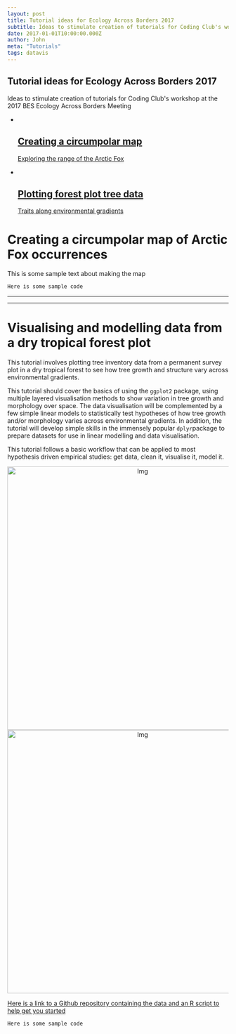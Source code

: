 ```yaml
---
layout: post
title: Tutorial ideas for Ecology Across Borders 2017 
subtitle: Ideas to stimulate creation of tutorials for Coding Club's workshop at the 2017 BES Ecology Across Borders Meeting 
date: 2017-01-01T10:00:00.000Z
author: John
meta: "Tutorials"
tags: datavis
---
```



<section id="global-header">
    <div class="container">
        <div class="row">
            <div class="col-md-12">
                <div class="block">
                    <h1>Tutorial ideas for Ecology Across Borders 2017</h1>
                </div>
            </div>
        </div>
    </div>
</section>

<section id="portfolio-work">
    <div class="container">
        <div class="row">
          <div class="col-md-12">
            <div class="block">
	    	<p>Ideas to stimulate creation of tutorials for Coding Club's workshop at the 2017 BES Ecology Across Borders Meeting</p>
              <div class="portfolio-contant">
                <ul id="portfolio-contant-active">
                    <li>
                      <a href="#polar_map">
                        <img src="{{ site.baseurl }}/img/portfolio/work1.jpg" alt="">
                        <div class="overly">
                          <div class="position-center">
                            <h2>Creating a circumpolar map</h2>
                            <p>Exploring the range of the Arctic Fox</p>
                          </div>
                        </div>
                      </a>
                  </li>
                    <li>
                      <a href="#forest_plots">
                        <img src="{{ site.baseurl }}/img/portfolio/work1.jpg" alt="">
                        <div class="overly">
                          <div class="position-center">
                            <h2>Plotting forest plot tree data</h2>
                            <p>Traits along environmental gradients</p>
                          </div>
                        </div>
                      </a>
                  </li>
                </ul>
              </div>
            </div>
          </div>
        </div>
    </div>
</section>

<a name="polar_map"></a>

# Creating a circumpolar map of Arctic Fox occurrences

This is some sample text about making the map

```r
Here is some sample code
```

<hr>
<hr>

<a name="forest_plots"></a>

# Visualising and modelling data from a dry tropical forest plot  

This tutorial involves plotting tree inventory data from a permanent survey plot in a dry tropical forest to see how tree growth and structure vary across environmental gradients. 

This tutorial should cover the basics of using the `ggplot2` package, using multiple layered visualisation methods to show variation in tree growth and morphology over space. The data visualisation will be complemented by a few simple linear models to statistically test hypotheses of how tree growth and/or morphology varies across environmental gradients. In addition, the tutorial will develop simple skills in the immensely popular `dplyr`package to prepare datasets for use in linear modelling and data visualisation. 

This tutorial follows a basic workflow that can be applied to most hypothesis driven empirical studies: get data, clean it, visualise it, model it. 

<center><img src="{{ site.baseurl }}/img/dry_forest_photo.png" alt="Img" style="width: 600px;"/></center>

<center><img src="{{ site.baseurl }}/img/dry_forest_graph.png" alt="Img" style="width: 600px;"/></center>

<a href="" target="_blank">Here is a link to a Github repository containing the data and an R script to help get you started</a> 

```r
Here is some sample code
```
